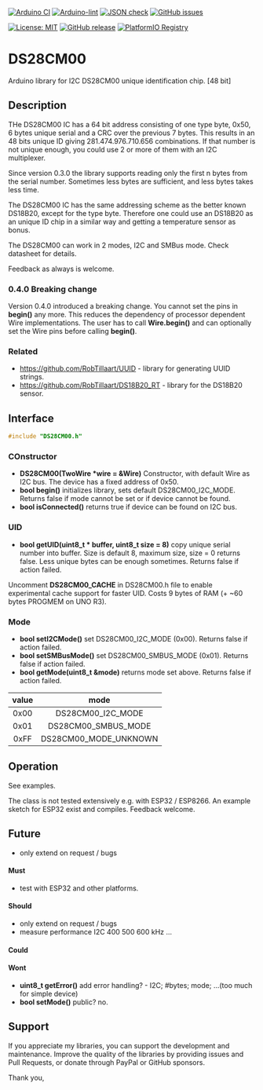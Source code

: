 
[![Arduino CI](https://github.com/RobTillaart/DS28CM00/workflows/Arduino%20CI/badge.svg)](https://github.com/marketplace/actions/arduino_ci)
[![Arduino-lint](https://github.com/RobTillaart/DS28CM00/actions/workflows/arduino-lint.yml/badge.svg)](https://github.com/RobTillaart/DS28CM00/actions/workflows/arduino-lint.yml)
[![JSON check](https://github.com/RobTillaart/DS28CM00/actions/workflows/jsoncheck.yml/badge.svg)](https://github.com/RobTillaart/DS28CM00/actions/workflows/jsoncheck.yml)
[![GitHub issues](https://img.shields.io/github/issues/RobTillaart/DS28CM00.svg)](https://github.com/RobTillaart/DS28CM00/issues)

[![License: MIT](https://img.shields.io/badge/license-MIT-green.svg)](https://github.com/RobTillaart/DS28CM00/blob/master/LICENSE)
[![GitHub release](https://img.shields.io/github/release/RobTillaart/DS28CM00.svg?maxAge=3600)](https://github.com/RobTillaart/DS28CM00/releases)
[![PlatformIO Registry](https://badges.registry.platformio.org/packages/robtillaart/library/DS28CM00.svg)](https://registry.platformio.org/libraries/robtillaart/DS28CM00)


# DS28CM00

Arduino library for I2C DS28CM00 unique identification chip.  \[48 bit\]


## Description

THe DS28CM00 IC has a 64 bit address consisting of one type byte, 0x50, 6 bytes unique serial and a CRC
over the previous 7 bytes. This results in an 48 bits unique ID giving 281.474.976.710.656 combinations.
If that number is not unique enough, you could use 2 or more of them with an I2C multiplexer.

Since version 0.3.0 the library supports reading only the first n bytes from the serial number.
Sometimes less bytes are sufficient, and less bytes takes less time.

The DS28CM00 IC has the same addressing scheme as the better known DS18B20, except for the type byte.
Therefore one could use an DS18B20 as an unique ID chip in a similar way and getting a temperature sensor
as bonus.

The DS28CM00 can work in 2 modes, I2C and SMBus mode. Check datasheet for details.

Feedback as always is welcome.


### 0.4.0 Breaking change

Version 0.4.0 introduced a breaking change.
You cannot set the pins in **begin()** any more.
This reduces the dependency of processor dependent Wire implementations.
The user has to call **Wire.begin()** and can optionally set the Wire pins 
before calling **begin()**.


### Related

- https://github.com/RobTillaart/UUID - library for generating UUID strings.
- https://github.com/RobTillaart/DS18B20_RT - library for the DS18B20 sensor.


## Interface

```cpp
#include "DS28CM00.h"
```

### COnstructor

- **DS28CM00(TwoWire \*wire = &Wire)** Constructor, with default Wire as I2C bus.
The device has a fixed address of 0x50.
- **bool begin()** initializes library, sets default DS28CM00_I2C_MODE.
Returns false if mode cannot be set or if device cannot be found.
- **bool isConnected()** returns true if device can be found on I2C bus.

### UID

- **bool getUID(uint8_t \* buffer, uint8_t size = 8)** copy unique serial number into buffer.
Size is default 8, maximum size, size = 0 returns false. 
Less unique bytes can be enough sometimes.
Returns false if action failed.

Uncomment **DS28CM00_CACHE** in DS28CM00.h file to enable experimental cache 
support for faster UID. Costs 9 bytes of RAM (+ ~60 bytes PROGMEM on UNO R3).


### Mode

- **bool setI2CMode()** set DS28CM00_I2C_MODE (0x00). Returns false if action failed.
- **bool setSMBusMode()** set DS28CM00_SMBUS_MODE (0x01). Returns false if action failed.
- **bool getMode(uint8_t &mode)** returns mode set above. Returns false if action failed.


|  value  |  mode                   |
|:-------:|:-----------------------:|
|  0x00   |  DS28CM00_I2C_MODE      |
|  0x01   |  DS28CM00_SMBUS_MODE    |
|  0xFF   |  DS28CM00_MODE_UNKNOWN  |


## Operation

See examples.

The class is not tested extensively e.g. with ESP32 / ESP8266.
An example sketch for ESP32 exist and compiles. Feedback welcome.


## Future

- only extend on request / bugs

#### Must

- test with ESP32 and other platforms.

#### Should

- only extend on request / bugs
- measure performance I2C 400 500 600 kHz ...

#### Could


#### Wont

- **uint8_t getError()** add error handling? - I2C; #bytes; mode; ...(too much for simple device)
- **bool setMode()** public? no.

## Support

If you appreciate my libraries, you can support the development and maintenance.
Improve the quality of the libraries by providing issues and Pull Requests, or
donate through PayPal or GitHub sponsors.

Thank you,

